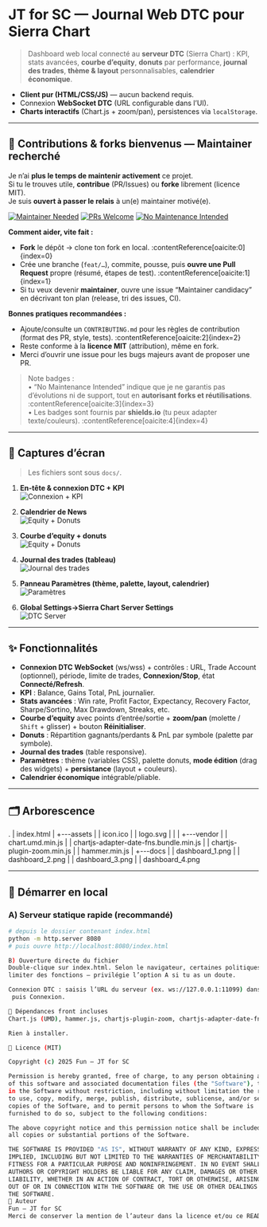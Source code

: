 # JT for SC — Journal Web DTC pour Sierra Chart

> Dashboard web local connecté au **serveur DTC** (Sierra Chart) : KPI, stats avancées, **courbe d’equity**, **donuts** par performance, **journal des trades**, **thème & layout** personnalisables, **calendrier économique**.

- **Client pur (HTML/CSS/JS)** — aucun backend requis.
- Connexion **WebSocket DTC** (URL configurable dans l’UI).
- **Charts interactifs** (Chart.js + zoom/pan), persistences via `localStorage`.

---

## 🤝 Contributions & forks bienvenus — Maintainer recherché

Je n’ai **plus le temps de maintenir activement** ce projet.  
Si tu le trouves utile, **contribue** (PR/Issues) ou **forke** librement (licence MIT).  
Je suis **ouvert à passer le relais** à un(e) maintainer motivé(e).

[![Maintainer Needed](https://img.shields.io/badge/maintainer-needed-red)](./issues)
[![PRs Welcome](https://img.shields.io/badge/PRs-welcome-brightgreen)](https://docs.github.com/en/pull-requests)
[![No Maintenance Intended](http://unmaintained.tech/badge.svg)](http://unmaintained.tech/)

**Comment aider, vite fait :**
- **Fork** le dépôt → clone ton fork en local. :contentReference[oaicite:0]{index=0}  
- Crée une branche (`feat/…`), commite, pousse, puis **ouvre une Pull Request** propre (résumé, étapes de test). :contentReference[oaicite:1]{index=1}
- Si tu veux devenir **maintainer**, ouvre une issue “Maintainer candidacy” en décrivant ton plan (release, tri des issues, CI).

**Bonnes pratiques recommandées :**
- Ajoute/consulte un `CONTRIBUTING.md` pour les règles de contribution (format des PR, style, tests). :contentReference[oaicite:2]{index=2}
- Reste conforme à la **licence MIT** (attribution), même en fork.  
- Merci d’ouvrir une issue pour les bugs majeurs avant de proposer une PR.

> Note badges :  
> • “No Maintenance Intended” indique que je ne garantis pas d’évolutions ni de support, tout en **autorisant forks et réutilisations**. :contentReference[oaicite:3]{index=3}  
> • Les badges sont fournis par **shields.io** (tu peux adapter texte/couleurs). :contentReference[oaicite:4]{index=4}

---

## 📸 Captures d’écran

> Les fichiers sont sous `docs/`.

1. **En-tête & connexion DTC + KPI**  
   ![Connexion + KPI](docs/dashboard_1.png)

2. **Calendrier de News**  
   ![Equity + Donuts](docs/calendar.png)   

3. **Courbe d’equity + donuts**  
   ![Equity + Donuts](docs/dashboard_2.png)

4. **Journal des trades (tableau)**  
   ![Journal des trades](docs/dashboard_3.png)

5. **Panneau Paramètres (thème, palette, layout, calendrier)**  
   ![Paramètres](docs/dashboard_4.png)
   
6. **Global Settings->Sierra Chart Server Settings**  
   ![DTC Server](docs/sierra_dtc.png)   

---

## ✨ Fonctionnalités

- **Connexion DTC WebSocket** (ws/wss) + contrôles : URL, Trade Account (optionnel), période, limite de trades, **Connexion/Stop**, état **Connecté/Refresh**.
- **KPI** : Balance, Gains Total, PnL journalier.
- **Stats avancées** : Win rate, Profit Factor, Expectancy, Recovery Factor, Sharpe/Sortino, Max Drawdown, Streaks, etc.
- **Courbe d’equity** avec points d’entrée/sortie + **zoom/pan** (molette / `Shift` + glisser) + bouton **Réinitialiser**.
- **Donuts** : Répartition gagnants/perdants & PnL par symbole (palette par symbole).
- **Journal des trades** (table responsive).
- **Paramètres** : thème (variables CSS), palette donuts, **mode édition** (drag des widgets) + **persistance** (layout + couleurs).
- **Calendrier économique** intégrable/pliable.

---

## 🗂 Arborescence

.
| index.html
|
+---assets
|   | icon.ico
|   | logo.svg
|   |
|   +---vendor
|       | chart.umd.min.js
|       | chartjs-adapter-date-fns.bundle.min.js
|       | chartjs-plugin-zoom.min.js
|       | hammer.min.js
|
+---docs
|   | dashboard_1.png
|   | dashboard_2.png
|   | dashboard_3.png
|   | dashboard_4.png

---

## 🚀 Démarrer en local

### A) Serveur statique rapide (recommandé)
```bash
# depuis le dossier contenant index.html
python -m http.server 8080
# puis ouvre http://localhost:8080/index.html

B) Ouverture directe du fichier
Double-clique sur index.html. Selon le navigateur, certaines politiques de sécurité peuvent
limiter des fonctions — privilégie l’option A si tu as un doute.

Connexion DTC : saisis l’URL du serveur (ex. ws://127.0.0.1:11099) dans le champ DTC WebSocket URL,
 puis Connexion.

🔧 Dépendances front incluses
Chart.js (UMD), hammer.js, chartjs-plugin-zoom, chartjs-adapter-date-fns (déjà présents dans assets/vendor/).

Rien à installer.

🪪 Licence (MIT)

Copyright (c) 2025 Fun — JT for SC

Permission is hereby granted, free of charge, to any person obtaining a copy
of this software and associated documentation files (the "Software"), to deal
in the Software without restriction, including without limitation the rights
to use, copy, modify, merge, publish, distribute, sublicense, and/or sell
copies of the Software, and to permit persons to whom the Software is
furnished to do so, subject to the following conditions:

The above copyright notice and this permission notice shall be included in
all copies or substantial portions of the Software.

THE SOFTWARE IS PROVIDED "AS IS", WITHOUT WARRANTY OF ANY KIND, EXPRESS OR
IMPLIED, INCLUDING BUT NOT LIMITED TO THE WARRANTIES OF MERCHANTABILITY,
FITNESS FOR A PARTICULAR PURPOSE AND NONINFRINGEMENT. IN NO EVENT SHALL THE
AUTHORS OR COPYRIGHT HOLDERS BE LIABLE FOR ANY CLAIM, DAMAGES OR OTHER
LIABILITY, WHETHER IN AN ACTION OF CONTRACT, TORT OR OTHERWISE, ARISING FROM,
OUT OF OR IN CONNECTION WITH THE SOFTWARE OR THE USE OR OTHER DEALINGS IN
THE SOFTWARE.
👤 Auteur
Fun — JT for SC
Merci de conserver la mention de l’auteur dans la licence et/ou ce README.
